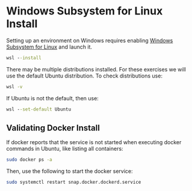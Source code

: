 # Windows Subsystem for Linux Install

Setting up an environment on Windows requires enabling [Windows Subsystem for Linux](https://learn.microsoft.com/en-us/windows/wsl/?WT.mc_id=MVP_337682) and launch it.

``` bat
wsl --install
```

There may be multiple distributions installed. For these exercises we will use the default Ubuntu distribution. To check distributions use:

``` bat
wsl -v
```

If Ubuntu is not the default, then use:

``` bat
wsl --set-default Ubuntu
```

## Validating Docker Install

If docker reports that the service is not started when executing docker commands in Ubuntu, like listing all containers:

``` bash
sudo docker ps -a
```

Then, use the following to start the docker service:

``` bash
sudo systemctl restart snap.docker.dockerd.service
```
